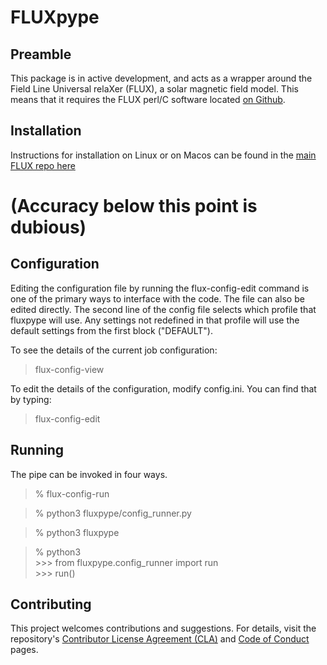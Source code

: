 # FLUXpype

## Preamble
This package is in active development, and acts as a wrapper around the Field Line Universal relaXer (FLUX), a solar magnetic field model. This means that it requires the FLUX perl/C software located [on Github](https://github.com/lowderchris/fluxon-mhd).

## Installation

Instructions for installation on Linux or on Macos can be found in the [main FLUX repo here](https://github.com/lowderchris/fluxon-mhd/tree/documentation/doc)


# (Accuracy below this point is dubious)

## Configuration
Editing the configuration file by running the flux-config-edit command is one of the primary ways to interface with the code. The file can also be edited directly. The second line of the config file selects which profile that fluxpype will use. Any settings not redefined in that profile will use the default settings from the first block ("DEFAULT").

To see the details of the current job configuration:
> flux-config-view

To edit the details of the configuration, modify config.ini. You can find that by typing:
> flux-config-edit

## Running
The pipe can be invoked in four ways.

> \% flux-config-run

> \% python3 fluxpype/config_runner.py

> \% python3 fluxpype

> \% python3 \
>\>\>\> from fluxpype.config_runner import run \
>\>\>\> run()


## Contributing

This project welcomes contributions and suggestions. For details, visit the repository's [Contributor License Agreement (CLA)](https://cla.opensource.microsoft.com) and [Code of Conduct](https://opensource.microsoft.com/codeofconduct/) pages.
